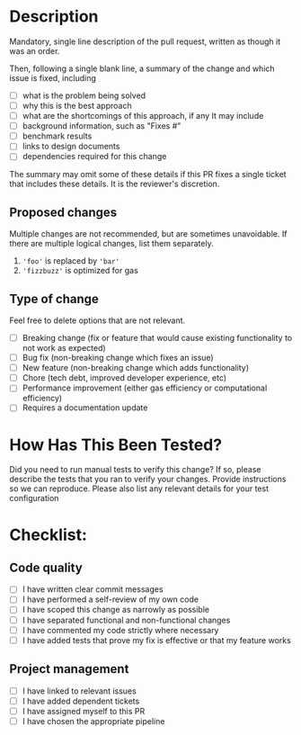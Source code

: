 # Description
Mandatory, single line description of the pull request, written as though it was an order.

Then, following a single blank line, a summary of the change and which issue is fixed, including 
- [ ] what is the problem being solved
- [ ] why this is the best approach
- [ ] what are the shortcomings of this approach, if any
It may include
- [ ] background information, such as "Fixes #"
- [ ] benchmark results
- [ ] links to design documents
- [ ] dependencies required for this change

The summary may omit some of these details if this PR fixes a single ticket that includes these details. It is the reviewer's discretion. 

## Proposed changes
Multiple changes are not recommended, but are sometimes unavoidable. If there are multiple logical changes, list them separately.

1. `'foo'` is replaced by `'bar'`
2. `'fizzbuzz'` is optimized for gas

## Type of change

Feel free to delete options that are not relevant.

- [ ] Breaking change (fix or feature that would cause existing functionality to not work as expected)
- [ ] Bug fix (non-breaking change which fixes an issue)
- [ ] New feature (non-breaking change which adds functionality)
- [ ] Chore (tech debt, improved developer experience, etc)
- [ ] Performance improvement (either gas efficiency or computational efficiency)
- [ ] Requires a documentation update

# How Has This Been Tested?

Did you need to run manual tests to verify this change? If so, please describe the tests that you ran to verify your changes. Provide instructions so we can reproduce. Please also list any relevant details for your test configuration

# Checklist:

## Code quality
- [ ] I have written clear commit messages
- [ ] I have performed a self-review of my own code
- [ ] I have scoped this change as narrowly as possible
- [ ] I have separated functional and non-functional changes
- [ ] I have commented my code strictly where necessary
- [ ] I have added tests that prove my fix is effective or that my feature works
## Project management
- [ ] I have linked to relevant issues
- [ ] I have added dependent tickets
- [ ] I have assigned myself to this PR
- [ ] I have chosen the appropriate pipeline